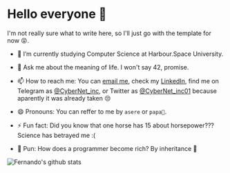 # Hello everyone 👋

I'm not really sure what to write here, so I'll just go with the template for now 😝.

- 🔭 I’m currently studying Computer Science at Harbour.Space University.

- 💬 Ask me about the meaning of life. I won't say 42, promise.

- 📫 How to reach me: You can [email me](mailto:fvaldes0109@gmail.com), check my [LinkedIn](https://www.linkedin.com/in/fvaldes0109), find me on Telegram as [@CyberNet_inc](https://t.me/CyberNet_inc), or Twitter as [@CyberNet_inc01](https://twitter.com/CyberNet_inc01) because aparently it was already taken 😒

- 😄 Pronouns: You can reffer to me by `asere` or `papa🥔`.

- ⚡ Fun fact: Did you know that one horse has 15 about horsepower??? Science has betrayed me :(

- 🤡 Pun: How does a programmer become rich? By inheritance 🥁

![Fernando's github stats](https://github-readme-stats.vercel.app/api?username=fvaldes0109)
